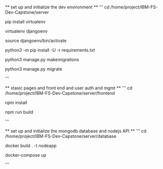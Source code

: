 ** set up and initialize the dev environment **
'''
cd /home/project/IBM-FS-Dev-Capstone/server

pip install virtualenv

virtualenv djangoenv

source djangoenv/bin/activate

python3 -m pip install -U -r requirements.txt

python3 manage.py makemigrations

python3 manage.py migrate

'''

** stasic pages and front end and user auth and mgmt **
'''
cd /home/project/IBM-FS-Dev-Capstone/server/frontend

npm install

npm run build

'''

** set up and initialize the mongodb database and nodejs API **
'''
cd /home/project/IBM-FS-Dev-Capstone/server/database

docker build . -t nodeapp

docker-compose up

'''